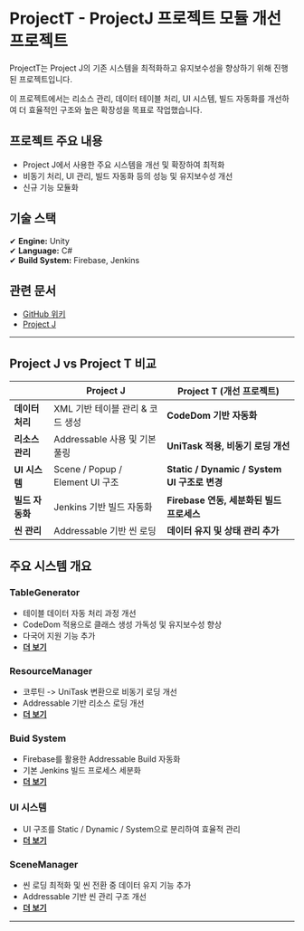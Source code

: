 # ProjectT - ProjectJ 프로젝트 모듈 개선 프로젝트

ProjectT는 Project J의 기존 시스템을 최적화하고 유지보수성을 향상하기 위해 진행된 프로젝트입니다.

이 프로젝트에서는 리소스 관리, 데이터 테이블 처리, UI 시스템, 빌드 자동화를 개선하여 더 효율적인 구조와 높은 확장성을 목표로 작업했습니다.

## 프로젝트 주요 내용 ##
- Project J에서 사용한 주요 시스템을 개선 및 확장하여 최적화
- 비동기 처리, UI 관리, 빌드 자동화 등의 성능 및 유지보수성 개선
- 신규 기능 모듈화

## 기술 스택 ##
✔ **Engine:** Unity  
✔ **Language:** C#  
✔ **Build System:** Firebase, Jenkins

## 관련 문서 ##
- [ GitHub 위키](https://github.com/osy9611/ProjectT/wiki)
- [ Project J](https://github.com/osy9611/ProjectJ)

---

## **Project J vs Project T 비교**
|   | **Project J** | **Project T (개선 프로젝트)** |
|---|--------------|----------------|
| **데이터 처리** | XML 기반 테이블 관리 & 코드 생성 | **CodeDom 기반 자동화** |
| **리소스 관리** | Addressable 사용 및 기본 풀링 | **UniTask 적용, 비동기 로딩 개선** |
| **UI 시스템** | Scene / Popup / Element UI 구조 | **Static / Dynamic / System UI 구조로 변경** |
| **빌드 자동화** | Jenkins 기반 빌드 자동화 | **Firebase 연동, 세분화된 빌드 프로세스** |
| **씬 관리** | Addressable 기반 씬 로딩 | **데이터 유지 및 상태 관리 추가** |

## 주요 시스템 개요

### TableGenerator
- 테이블 데이터 자동 처리 과정 개선
- CodeDom 적용으로 클래스 생성 가독성 및 유지보수성 향상
- 다국어 지원 기능 추가
- **[더 보기](https://github.com/osy9611/ProjectT/wiki/TableGenerator)**

### ResourceManager
- 코루틴 -> UniTask 변환으로 비동기 로딩 개선
- Addressable 기반 리소스 로딩 개선
- **[더 보기](https://github.com/osy9611/ProjectT/wiki/ResourceManager)**

### Buid System
- Firebase를 활용한 Addressable Build 자동화
- 기본 Jenkins 빌드 프로세스 세분화
- **[더 보기](https://github.com/osy9611/ProjectT/wiki/Build-System)**

### UI 시스템
- UI 구조를 Static / Dynamic / System으로 분리하여 효율적 관리
- **[더 보기](https://github.com/osy9611/ProjectT/wiki/UI-System)**

### SceneManager
- 씬 로딩 최적화 및 씬 전환 중 데이터 유지 기능 추가
- Addressable 기반 씬 관리 구조 개선
- **[더 보기](https://github.com/osy9611/ProjectT/wiki/SceneManager)**

---
